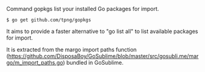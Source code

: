 Command gopkgs list your installed Go packages for import.

	$ go get github.com/tpng/gopkgs

It aims to provide a faster alternative to "go list all"
to list available packages for import.

It is extracted from the margo import paths function
(https://github.com/DisposaBoy/GoSublime/blob/master/src/gosubli.me/margo/m_import_paths.go)
bundled in GoSublime.


